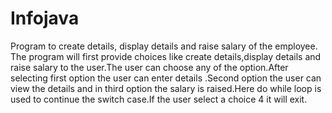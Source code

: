 # Infojava
Program to create details, display details and raise salary of the employee.
The program will first provide choices like create details,display details and raise salary to the user.The user can choose any of the option.After selecting first option the user can enter details .Second option the user can view the details and in third option the salary is raised.Here do while loop is used to continue the switch case.If the user select a choice 4 it will exit.
